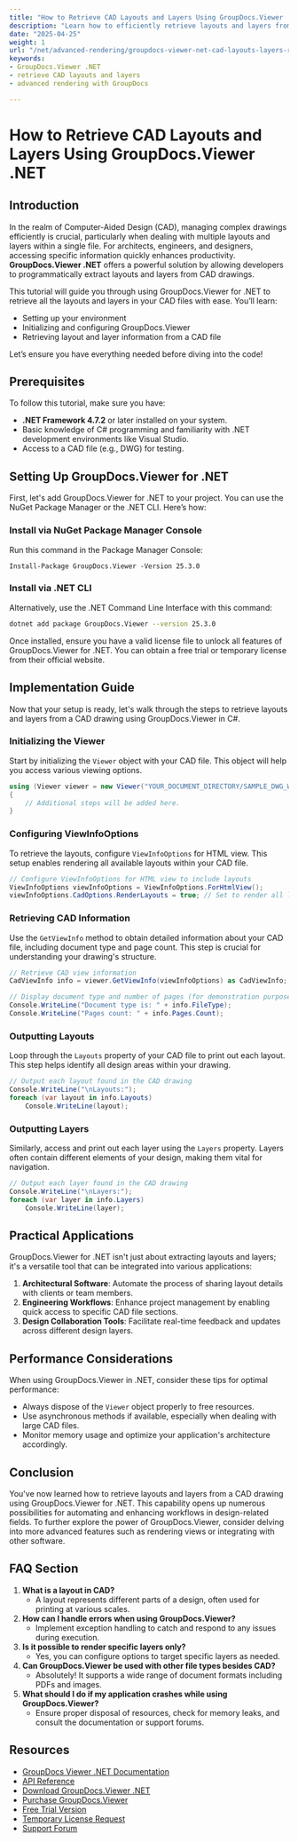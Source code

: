 ```yaml
---
title: "How to Retrieve CAD Layouts and Layers Using GroupDocs.Viewer .NET for Efficient Design Management"
description: "Learn how to efficiently retrieve layouts and layers from CAD files using GroupDocs.Viewer .NET, streamlining your design workflow with this advanced rendering library."
date: "2025-04-25"
weight: 1
url: "/net/advanced-rendering/groupdocs-viewer-net-cad-layouts-layers-retrieval/"
keywords:
- GroupDocs.Viewer .NET
- retrieve CAD layouts and layers
- advanced rendering with GroupDocs

---
```



# How to Retrieve CAD Layouts and Layers Using GroupDocs.Viewer .NET
## Introduction
In the realm of Computer-Aided Design (CAD), managing complex drawings efficiently is crucial, particularly when dealing with multiple layouts and layers within a single file. For architects, engineers, and designers, accessing specific information quickly enhances productivity. **GroupDocs.Viewer .NET** offers a powerful solution by allowing developers to programmatically extract layouts and layers from CAD drawings.

This tutorial will guide you through using GroupDocs.Viewer for .NET to retrieve all the layouts and layers in your CAD files with ease. You’ll learn:
- Setting up your environment
- Initializing and configuring GroupDocs.Viewer
- Retrieving layout and layer information from a CAD file

Let’s ensure you have everything needed before diving into the code!
## Prerequisites
To follow this tutorial, make sure you have:
- **.NET Framework 4.7.2** or later installed on your system.
- Basic knowledge of C# programming and familiarity with .NET development environments like Visual Studio.
- Access to a CAD file (e.g., DWG) for testing.
## Setting Up GroupDocs.Viewer for .NET
First, let's add GroupDocs.Viewer for .NET to your project. You can use the NuGet Package Manager or the .NET CLI. Here’s how:
### Install via NuGet Package Manager Console
Run this command in the Package Manager Console:
```plaintext
Install-Package GroupDocs.Viewer -Version 25.3.0
```
### Install via .NET CLI
Alternatively, use the .NET Command Line Interface with this command:
```bash
dotnet add package GroupDocs.Viewer --version 25.3.0
```
Once installed, ensure you have a valid license file to unlock all features of GroupDocs.Viewer for .NET. You can obtain a free trial or temporary license from their official website.
## Implementation Guide
Now that your setup is ready, let's walk through the steps to retrieve layouts and layers from a CAD drawing using GroupDocs.Viewer in C#.
### Initializing the Viewer
Start by initializing the `Viewer` object with your CAD file. This object will help you access various viewing options.
```csharp
using (Viewer viewer = new Viewer("YOUR_DOCUMENT_DIRECTORY/SAMPLE_DWG_WITH_LAYOUTS_AND_LAYERS"))
{
    // Additional steps will be added here.
}
```
### Configuring ViewInfoOptions
To retrieve the layouts, configure `ViewInfoOptions` for HTML view. This setup enables rendering all available layouts within your CAD file.
```csharp
// Configure ViewInfoOptions for HTML view to include layouts
ViewInfoOptions viewInfoOptions = ViewInfoOptions.ForHtmlView();
viewInfoOptions.CadOptions.RenderLayouts = true; // Set to render all layouts
```
### Retrieving CAD Information
Use the `GetViewInfo` method to obtain detailed information about your CAD file, including document type and page count. This step is crucial for understanding your drawing's structure.
```csharp
// Retrieve CAD view information
CadViewInfo info = viewer.GetViewInfo(viewInfoOptions) as CadViewInfo;

// Display document type and number of pages (for demonstration purposes)
Console.WriteLine("Document type is: " + info.FileType);
Console.WriteLine("Pages count: " + info.Pages.Count);
```
### Outputting Layouts
Loop through the `Layouts` property of your CAD file to print out each layout. This step helps identify all design areas within your drawing.
```csharp
// Output each layout found in the CAD drawing
Console.WriteLine("\nLayouts:");
foreach (var layout in info.Layouts)
    Console.WriteLine(layout);
```
### Outputting Layers
Similarly, access and print out each layer using the `Layers` property. Layers often contain different elements of your design, making them vital for navigation.
```csharp
// Output each layer found in the CAD drawing
Console.WriteLine("\nLayers:");
foreach (var layer in info.Layers)
    Console.WriteLine(layer);
```
## Practical Applications
GroupDocs.Viewer for .NET isn't just about extracting layouts and layers; it's a versatile tool that can be integrated into various applications:
1. **Architectural Software**: Automate the process of sharing layout details with clients or team members.
2. **Engineering Workflows**: Enhance project management by enabling quick access to specific CAD file sections.
3. **Design Collaboration Tools**: Facilitate real-time feedback and updates across different design layers.
## Performance Considerations
When using GroupDocs.Viewer in .NET, consider these tips for optimal performance:
- Always dispose of the `Viewer` object properly to free resources.
- Use asynchronous methods if available, especially when dealing with large CAD files.
- Monitor memory usage and optimize your application's architecture accordingly.
## Conclusion
You've now learned how to retrieve layouts and layers from a CAD drawing using GroupDocs.Viewer for .NET. This capability opens up numerous possibilities for automating and enhancing workflows in design-related fields. To further explore the power of GroupDocs.Viewer, consider delving into more advanced features such as rendering views or integrating with other software.
## FAQ Section
1. **What is a layout in CAD?**
   - A layout represents different parts of a design, often used for printing at various scales.
2. **How can I handle errors when using GroupDocs.Viewer?**
   - Implement exception handling to catch and respond to any issues during execution.
3. **Is it possible to render specific layers only?**
   - Yes, you can configure options to target specific layers as needed.
4. **Can GroupDocs.Viewer be used with other file types besides CAD?**
   - Absolutely! It supports a wide range of document formats including PDFs and images.
5. **What should I do if my application crashes while using GroupDocs.Viewer?**
   - Ensure proper disposal of resources, check for memory leaks, and consult the documentation or support forums.
## Resources
- [GroupDocs Viewer .NET Documentation](https://docs.groupdocs.com/viewer/net/)
- [API Reference](https://reference.groupdocs.com/viewer/net/)
- [Download GroupDocs.Viewer .NET](https://releases.groupdocs.com/viewer/net/)
- [Purchase GroupDocs.Viewer](https://purchase.groupdocs.com/buy)
- [Free Trial Version](https://releases.groupdocs.com/viewer/net/)
- [Temporary License Request](https://purchase.groupdocs.com/temporary-license/)
- [Support Forum](https://forum.groupdocs.com/c/viewer/10)
